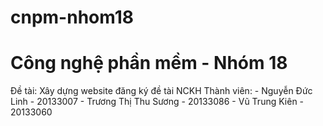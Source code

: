 # cnpm-nhom18  
<h1>Công nghệ phần mềm - Nhóm 18  </h1>
Đề tài: Xây dựng website đăng ký đề tài NCKH  <space><space>
Thành viên:   
- Nguyễn Đức Linh - 20133007
- Trương Thị Thu Sương - 20133086
- Vũ Trung Kiên - 20133060
